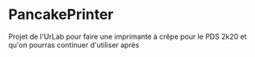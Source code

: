 # PancakePrinter
Projet de l'UrLab pour faire une imprimante à crêpe pour le PDS 2k20 et qu'on pourras continuer d'utiliser après
